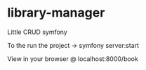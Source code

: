 # library-manager

Little CRUD symfony

To the run the project -> symfony server:start

View in your browser @ localhost:8000/book

